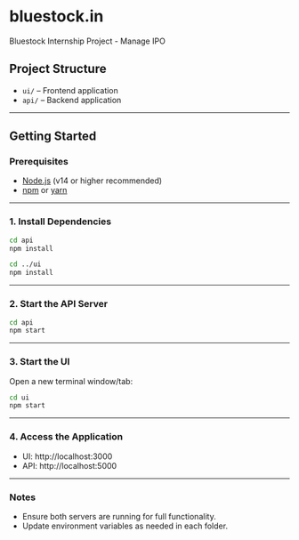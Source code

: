 # bluestock.in
Bluestock Internship Project - Manage IPO

## Project Structure

- `ui/` – Frontend application
- `api/` – Backend application

---

## Getting Started

### Prerequisites

- [Node.js](https://nodejs.org/) (v14 or higher recommended)
- [npm](https://www.npmjs.com/) or [yarn](https://yarnpkg.com/)

---

### 1. Install Dependencies

```sh
cd api
npm install

cd ../ui
npm install
```

---

### 2. Start the API Server

```sh
cd api
npm start
```

---

### 3. Start the UI

Open a new terminal window/tab:

```sh
cd ui
npm start
```

---

### 4. Access the Application

- UI: http://localhost:3000
- API: http://localhost:5000

---

### Notes

- Ensure both servers are running for full functionality.
- Update environment variables as needed in each folder.
